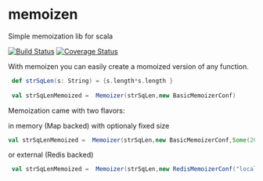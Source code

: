 # memoizen
Simple memoization lib for scala

[![Build Status](https://travis-ci.org/sammyrulez/memoizen.svg?branch=master)](https://travis-ci.org/sammyrulez/memoizen) [![Coverage Status](https://coveralls.io/repos/sammyrulez/memoizen/badge.svg?branch=master)](https://coveralls.io/r/sammyrulez/memoizen?branch=master)

With memoizen you can easily create a momoized version of any function.

```scala
 def strSqLen(s: String) = {s.length*s.length }
 
 val strSqLenMemoized =  Memoizer(strSqLen,new BasicMemoizerConf)
``` 

Memoization came with two flavors:

in memory (Map backed) with optionaly fixed size

```scala
val strSqLenMemoized =  Memoizer(strSqLen,new BasicMemoizerConf,Some(200))
```

or external (Redis backed)

```scala
 val strSqLenMemoized =  Memoizer(strSqLen,new RedisMemoizerConf("localhost"))
 ```